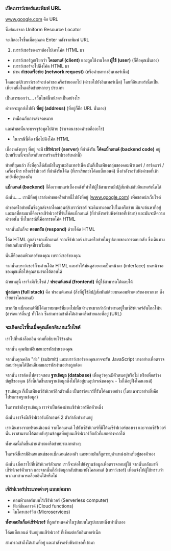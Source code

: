 ### เปิดเบราว์เซอร์และพิมพ์ URL

www.google.com คือ URL

ซึ่งย่อมาจาก Uniform Resource Locator

จะเกิดอะไรขึ้นเมื่อคุณกด Enter หลังจากพิมพ์ URL

1. เบราว์เซอร์ของเราต้องไปเอาโค้ด HTML มา

- เบราว์เซอร์ถูกเรียกว่า **ไคลเอนต์ (client)** และถูกใช้งานโดย **ผู้ใช้ (user)**
  (ก็คือคุณนั่นเอง)
- เบราว์เซอร์จะไปดึงโค้ด HTML มา
- ผ่าน **คำขอเครือข่าย (network request)** (หรือคำขอทางอินเทอร์เน็ต)

ไคลเอนต์/เบราว์เซอร์จะส่งคำขอเครือข่ายออกไป (คำขอไปยังอินเทอร์เน็ต)
โดยที่อินเทอร์เน็ตเป็นเพียงหนึ่งในเครือข่ายหลายๆ ประเภท

เป็นการบอกว่า.... เว็บไซต์นี้หน้าตาเป็นอย่างไร

คำขอจะถูกส่งไปยัง **ที่อยู่ (address)** (ที่อยู่ก็คือ URL นั่นเอง)

- เหมือนกับการส่งจดหมาย

และคำขอนั้นจะบรรจุข้อมูลไปด้วย (ว่าเจตนาของคำขอคืออะไร)

- ในกรณีนี้คือ เพื่อไปดึงโค้ด HTML

เบื้องหลังทุกๆ ที่อยู่ จะมี **เซิร์ฟเวอร์ (server)** ที่กำลังรัน **โค้ดแบ็กเอนด์
(backend code)** อยู่ (บทเรียนนี้จะเกี่ยวกับการสร้างเซิร์ฟเวอร์เหล่านี้)

ท้ายที่สุดแล้ว สิ่งที่คุณได้สัมผัสในฐานะอินเทอร์เน็ต
มันก็เป็นเพียงกลุ่มของคอมพิวเตอร์ / ฮาร์ดแวร์ / เครื่องจักร หรือเซิร์ฟเวอร์
ที่กำลังรันโค้ด (ที่เราเรียกว่าโค้ดแบ็กเอนด์)
ซึ่งกำลังรอรับฟังคำขอที่เข้ามายังที่อยู่ของมัน

**แบ็กเอนด์ (backend)**
ก็คือเวทมนตร์เบื้องหลังที่ทำให้ผู้ใช้สามารถมีปฏิสัมพันธ์กับอินเทอร์เน็ตได้

ดังนั้น..... เรามีที่อยู่ เราส่งคำขอเครือข่ายนี้ไปยังที่อยู่ (www.google.com)
เพื่อขอหน้าเว็บไซต์

คำขอเครือข่ายนั้นซึ่งถูกส่งจากไคลเอนต์/เบราว์เซอร์ จะเดินทางออกไปในเครือข่าย
มันจะค้นหาที่อยู่ และผลที่ตามมาก็คือเจอเซิร์ฟเวอร์ที่รันโค้ดแบ็กเอนด์
(ที่กำลังรอรับฟังคำขอที่เข้ามา) และมันจะตีความคำขอนั้น ซึ่งในกรณีนี้คือการขอโค้ด
HTML

จากนั้นมันก็จะ **ตอบกลับ (respond)** ด้วยโค้ด HTML

โค้ด HTML ถูกส่งจากแบ็กเอนด์ จากเซิร์ฟเวอร์ ผ่านเครือข่ายในรูปแบบของการตอบกลับ
ซึ่งเดินทางย้อนกลับมายังจุดที่เราเริ่มต้น

นั่นก็คือคอมพิวเตอร์ของคุณ เบราว์เซอร์ของคุณ

จากนั้นเบราว์เซอร์ก็จะอ่านโค้ด HTML และทำให้มันดูสวยงามเป็นหน้าตา (interface)
บนหน้าจอของคุณเพื่อให้คุณสามารถโต้ตอบได้

ด้วยเหตุนี้ เราจึงมีเว็บไซต์ / **ฟรอนต์เอนด์ (frontend)**
ที่ผู้ใช้สามารถโต้ตอบได้

**ฟูลสแตก (full stack)** คือ ฟรอนต์เอนด์
(สิ่งที่ผู้ใช้มีปฏิสัมพันธ์ด้วยบนคอมพิวเตอร์ของพวกเขา ซึ่งเรียกว่าไคลเอนต์)

บวกกับ
แบ็กเอนด์ที่มีโค้ดเวทมนตร์ที่มองไม่เห็นจำนวนมากกำลังทำงานอยู่ในเซิร์ฟเวอร์อันไกลโพ้น
(ฮาร์ดแวร์อื่นๆ) ทั่วโลก ซึ่งสามารถเข้าถึงได้ผ่านเครือข่ายและที่อยู่ (URL)

### จะเกิดอะไรขึ้นเมื่อคุณล็อกอินบนเว็บไซต์

เราไปที่หน้าล็อกอิน ตามที่อธิบายไว้ข้างต้น

จากนั้น คุณพิมพ์อีเมลและรหัสผ่านของคุณ

จากนั้นคุณคลิก "ส่ง" (submit) และเบราว์เซอร์ของคุณอาจจะรัน JavaScript
บางอย่างเพื่อตรวจสอบว่าคุณได้ป้อนอีเมลและรหัสผ่านอย่างถูกต้อง

จากนั้น เราต้องไปตรวจสอบ **ฐานข้อมูล (database)**
เพื่อดูว่าคุณมีตัวตนอยู่หรือไม่ หรือเพื่อสร้างบัญชีของคุณ
(สิ่งนี้เกิดขึ้นบนฐานข้อมูลซึ่งไม่ได้อยู่บนอุปกรณ์ของคุณ -
ไม่ได้อยู่ฝั่งไคลเอนต์)

ฐานข้อมูล ก็เป็นเพียงเซิร์ฟเวอร์อีกตัวหนึ่ง เป็นฮาร์ดแวร์ที่รันโค้ดบางอย่าง
(โดยเฉพาะอย่างยิ่งคือโปรแกรมฐานข้อมูล)

ในการเข้าถึงฐานข้อมูล เราจำเป็นต้องผ่านเซิร์ฟเวอร์อีกตัวหนึ่ง

ดังนั้น เราจึงมีเซิร์ฟเวอร์แบ็กเอนด์ 2 ตัวกำลังทำงานอยู่

เราเดินทางจากฟรอนต์เอนด์ จากไคลเอนต์ ไปยังเซิร์ฟเวอร์ที่มีโค้ดเซิร์ฟเวอร์ของเรา
และจากเซิร์fเวอร์นั้น
เราสามารถโต้ตอบกับฐานข้อมูลที่อยู่บนเซิร์ฟเวอร์อีกตัวที่แยกต่างหากได้

ทั้งหมดนี้เกิดขึ้นผ่านคำขอเครือข่ายประเภทต่างๆ

ในกรณีนี้เรามีอินสแตนซ์ของแบ็กเอนด์สองตัว
และพวกมันก็ถูกระบุตำแหน่งผ่านที่อยู่ของตัวเอง

ดังนั้น เมื่อเราไปที่เซิร์ฟเวอร์ตัวแรก
เราก็จะต่อไปยังฐานข้อมูลเพื่อตรวจสอบผู้ใช้ จากนั้นกลับมาที่เซิร์ฟเวอร์ตัวแรก
และจากนั้นก็ส่งข้อมูลกลับข้ามมายังไคลเอนต์ (เบราว์เซอร์)
เพื่อแจ้งให้ผู้ใช้ทราบว่าพวกเขาสามารถล็อกอินได้หรือไม่

### เซิร์ฟเวอร์ประเภทต่างๆ แบบย่อมาก

- คอมพิวเตอร์แบบไร้เซิร์ฟเวอร์ (Serverless computer)
- ฟังก์ชันคลาวด์ (Cloud functions)
- ไมโครเซอร์วิส (Microservices)

**ทั้งหมดมันก็แค่เซิร์ฟเวอร์** ที่ถูกกำหนดค่าในรูปแบบใดรูปแบบหนึ่งเท่านั้นเอง

โค้ดแบ็กเอนด์ รันอยู่บนเซิร์ฟเวอร์ ที่เชื่อมต่อกับอินเทอร์เน็ต

สามารถเข้าถึงได้ผ่านที่อยู่ และกำลังรอรับฟังคำขอที่เข้ามา
